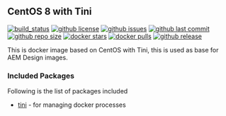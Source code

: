 ## CentOS 8 with Tini

[![build_status](https://travis-ci.org/aem-design/centos-tini.svg?branch=master)](https://travis-ci.org/aem-design/centos-tini) 
[![github license](https://img.shields.io/github/license/aem-design/centos-tini)](https://github.com/aem-design/centos-tini) 
[![github issues](https://img.shields.io/github/issues/aem-design/centos-tini)](https://github.com/aem-design/centos-tini) 
[![github last commit](https://img.shields.io/github/last-commit/aem-design/centos-tini)](https://github.com/aem-design/centos-tini) 
[![github repo size](https://img.shields.io/github/repo-size/aem-design/centos-tini)](https://github.com/aem-design/centos-tini) 
[![docker stars](https://img.shields.io/docker/stars/aemdesign/centos-tini)](https://hub.docker.com/r/aemdesign/centos-tini) 
[![docker pulls](https://img.shields.io/docker/pulls/aemdesign/centos-tini)](https://hub.docker.com/r/aemdesign/centos-tini) 
[![github release](https://img.shields.io/github/release/aem-design/centos-tini)](https://github.com/aem-design/centos-tini)

This is docker image based on CentOS with Tini, this is used as base for AEM Design images.


### Included Packages

Following is the list of packages included

* [tini](https://github.com/krallin/tini)                  - for managing docker processes

